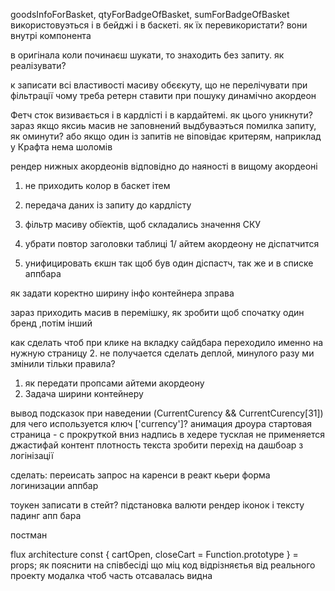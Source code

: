 goodsInfoForBasket, qtyForBadgeOfBasket, sumForBadgeOfBasket використовуэться і в бейджі і в баскеті. як їх перевикористати? вони внутрі компонента

в оригінала коли починаєш шукати, то знаходить без запиту. як реалізувати? 

к записати всі властивості масиву обєєкуту, що не перелічувати при фільтрації
чому треба ретерн ставити при пошуку
динамічно акордеон


Фетч сток визивається і в кардлісті і в кардайтемі. як цього уникнути?
зараз якщо яксиь масив не заповнений выдбуваэться помилка запиту, як оминути? або якщо один із запитів не віповідає критерям, наприклад у Крафта нема шоломів

рендер нижных акордеонів відповідно до наяності в вищому акордеоні


1. не приходить колор в баскет ітем
1. передача даних із запиту до кардлісту
1. фільтр масиву обїектів, щоб складались значення СКУ
1. убрати повтор заголовки таблиці
1/ айтем акордеону не діспатчится

1. унифицировать єкшн так щоб був один діспастч, так же и в списке аппбара


як задати коректно ширину інфо контейнера зправа





зараз приходить масив в перемішку, як зробити щоб спочатку один бренд ,потім інший

как сделать чтоб при клике на вкладку сайдбара переходило именно на нужную страницу
2. не получается сделать деплой, минулого разу ми змінили тільки правила?
1. як передати пропсами айтеми акордеону
1. Задача ширини контейнеру 
 


вывод подсказок при наведении 
(CurrentCurency && CurrentCurency[31])
для чего используется ключ ['currency']? 
анимация дроура
стартовая страница - с прокруткой вниз
надпись в хедере тусклая
не применяется джастифай контент 
плотность текста
зробити перехід на дашбоар з логінізації


сделать:
переисать запрос на каренси в реакт кьери
форма логинизации
аппбар


тоукен записати в стейт?
підстановка валюти
рендер іконок і тексту
падинг апп бара

постман 

flux architecture
const { cartOpen, closeCart = Function.prototype } = props;
як пояснити на співбесіді що міц код відрізняєтья від реального проекту
модалка чтоб часть отсавалась видна

